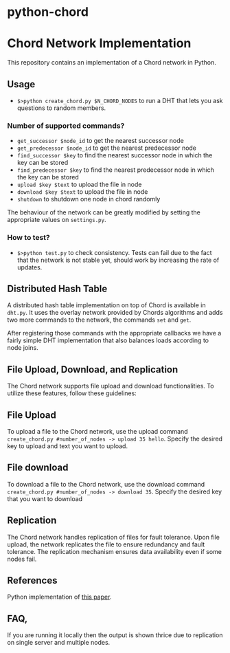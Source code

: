 python-chord
============

# Chord Network Implementation
This repository contains an implementation of a Chord network in Python.

## Usage
- `$>python create_chord.py $N_CHORD_NODES` to run a DHT that lets you ask questions to random members.

### Number of supported commands?
- `get_successor $node_id` to get the nearest successor node
- `get_predecessor $node_id` to get the nearest predecessor node
- `find_successor $key` to find the nearest successor node in which the key can be stored
- `find_predecessor $key` to find the nearest predecessor node in which the key can be stored
- `upload $key $text` to upload the file in node
- `download $key $text` to upload the file in node
- `shutdown` to shutdown one node in chord randomly

The behaviour of the network can be greatly modified by setting the appropriate values 
on `settings.py`.

### How to test?
- `$>python test.py` to check consistency. Tests can fail due to the fact that the network is not stable yet, should work by increasing the rate of updates.


## Distributed Hash Table
A distributed hash table implementation on top of Chord is available in `dht.py`. It 
uses the overlay network provided by Chords algorithms and adds two more commands to
the network, the commands `set` and `get`.

After registering those commands with the appropriate callbacks we have a fairly 
simple DHT implementation that also balances loads according to node joins.

## File Upload, Download, and Replication
The Chord network supports file upload and download functionalities. To utilize these features, follow these guidelines:

## File Upload
To upload a file to the Chord network, use the upload command `create_chord.py #number_of_nodes -> upload 35 hello`. Specify the desired key to upload and text you want to upload.

## File download
To download a file to the Chord network, use the download command `create_chord.py #number_of_nodes -> download 35`. Specify the desired key that you want to download

## Replication
The Chord network handles replication of files for fault tolerance. Upon file upload, the network replicates the file to ensure redundancy and fault tolerance. The replication mechanism ensures data availability even if some nodes fail.

## References
Python implementation of [this paper](http://pdos.csail.mit.edu/papers/chord:sigcomm01/chord_sigcomm.pdf).

## FAQ,
If you are running it locally then the output is shown thrice due to replication on single server and multiple nodes.

